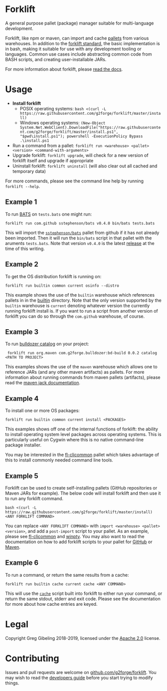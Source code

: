 # Forklift

A general purpose pallet (package) manager suitable for multi-language development.

Forklift, like npm or maven, can import and cache [pallets](doc#glossary) from various warehouses.
In addition to the [forklift standard](doc#standard), the basic implementation is in bash, making it suitable for use with any development tooling or languages.
Common use cases include abstracting common code from BASH scripts, and creating user-installable JARs.

For more information about forklift, please [read the docs](doc).

# Usage

* **Install forklift**
  * POSIX operating systems: `bash <(curl -L https://raw.githubusercontent.com/g2forge/forklift/master/install)`
  * Windows operating systems: `(New-Object System.Net.WebClient).DownloadFile("https://raw.githubusercontent.com/g2forge/forklift/master/install.ps1", "$pwd\install.ps1"); powershell -ExecutionPolicy Bypass .\install.ps1`
* Run a command from a pallet: `forklift run <warehouse> <pallet> <version> <command-with-arguments>`
* Upgrade forklift: `forklift upgrade`, will check for a new version of forklift itself and upgrade if appropriate
* Uninstall forklift: `forklift uninstall` (will also clear out all cached and temporary data)

For more commands, please see the command line help by running `forklift --help`.

## Example 1

To run [BATS](https://github.com/sstephenson/bats) on `tests.bats` one might run:

```
forklift run com.github sstephenson/bats v0.4.0 bin/bats tests.bats
```

This will import the [`sstephenson/bats`](https://github.com/sstephenson/bats) pallet from github if it has not already been imported.
Then it will run the `bin/bats` script in that pallet with the aruments `tests.bats`. 
Note that version `v0.4.0` is the latest [release](https://github.com/sstephenson/bats/releases) at the time of this writing.

## Example 2

To get the OS distribution forklift is running on:

```
forklift run builtin common current osinfo --distro
```

This example shows the use of the `builtin` warehouse which references pallets in in the [builtin](builtin) directory.
Note that the only version supported by the `builtin` warehouse is `current` denoting whatever version the currently running forklift install is.
If you want to run a script from another version of forklift you can do so through the `com.github` warehouse, of course.

## Example 3

To run [bulldozer catalog](https://github.com/g2forge/bulldozer/blob/master/bd-build/src/main/java/com/g2forge/bulldozer/build/Catalog.java) on your project:

```
 forklift run org.maven com.g2forge.bulldozer:bd-build 0.0.2 catalog <PATH TO PROJECT>
```

This examples shows the use of the `maven` warehouse which allows one to reference JARs (and any other maven artifacts) as pallets.
For more information about running commands from maven pallets (artifacts), please read the [maven jack documentation](builtin/jack/maven/README.md).

## Example 4

To install one or more OS packages:

```
forklift run builtin common current install <PACKAGES>
```

This examples shows off one of the internal functions of forklift: the ability to install operating system level packages across operating systems.
This is particularly useful on Cygwin where this is no native command-line package installer.

You may be interested in the [fl-clicommon](https://github.com/g2forge/fl-clicommon) pallet which takes advantage of this to install commonly needed command line tools.

## Example 5

Forklift can be used to create self-installing pallets (GitHub repositories or Maven JARs for example).
The below code will install forklift and then use it to run any forklift command.

```
bash <(curl -L https://raw.githubusercontent.com/g2forge/forklift/master/install) <ANY FORKLIFT COMMAND>
```

You can replace `<ANY FORKLIFT COMMAND>` with `import <warehouse> <pallet> <version>`, and add a `post-import` script to your pallet.
As an example, please see [fl-clicommon](https://github.com/g2forge/fl-clicommon) and [winpty](https://github.com/g2forge/winpty).
You may also want to read the documentation on how to add forklift scripts to your pallet for [GitHub](builtin/jack/github#scripts) or [Maven](builtin/jack/maven#scripts).

## Example 6

To run a command, or return the same results from a cache:

```
forklift run builtin cache current cache <ANY COMMAND>
```

This will use the [`cache`](builtin/cache) script built into forklift to either run your command, or return the same stdout, stderr and exit code.
Please see the documentation for more about how cache entries are keyed.

# Legal

Copyright Greg Gibeling 2018-2019, licensed under the [Apache 2.0](LICENSE) license.

# Contributing

Issues and pull requests are welcome on [github.com/g2forge/forklift](https://github.com/g2forge/forklift).
You may wish to read the [developers guide](doc/Developers.md) before you start trying to modify things.
